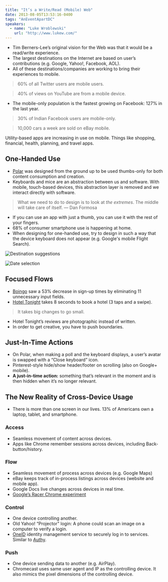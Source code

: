 ```yaml
---
title: "It’s a Write/Read (Mobile) Web"
date: 2013-08-05T13:53:16-0400
tags: "AnEventApartDC"
speakers:
  - name: "Luke Wroblewski"
    url: "http://www.lukew.com/"
---
```


- Tim Berners-Lee’s original vision for the Web was that it would be a read/write experience.
- The largest destinations on the Internet are based on user’s contributions (e.g. Google, Yahoo!, Facebook, AOL).
- All of these destinations/companies are working to bring their experiences to mobile.

> 60% of all Twitter users are mobile users.

> 40% of views on YouTube are from a mobile device.

- The mobile-only population is the fastest growing on Facebook: 127% in the last year.

> 30% of Indian Facebook users are mobile-only.

> 10,000 cars a week are sold on eBay mobile.

Utility-based apps are increasing in use on mobile. Things like shopping, financial, health, planning, and travel apps.


## One-Handed Use

- [Polar](http://polarb.com/) was designed from the ground up to be used thumbs-only for both content consumption and creation.
- Keyboards and mice are an abstraction between us and software. With mobile, touch-based devices, this abstraction layer is removed and we interact directly with software.

> What we need to do to design is to look at _the extremes_. The middle will take care of itself. — Dan Formosa

- If you can use an app with just a thumb, you can use it with the rest of your fingers.
- 68% of consumer smartphone use is happening at home.
- When designing for one-handed use, try to design in such a way that the device keyboard does not appear (e.g. Google's mobile Flight Search).

![Destination suggestions](http://f.cl.ly/items/0Z3q1M1j1y2F2R211L17/August_05__2013_at_0228PM.png)

![Date selection](http://f.cl.ly/items/370E3J3L2W1j1U3Z0g1P/August_05__2013_at_0229PM.png)


## Focused Flows

- [Boingo](http://www.boingo.com/) saw a 53% decrease in sign-up times by eliminating 11 unnecessary input fields.
- [Hotel Tonight](http://www.hoteltonight.com/) takes 8 seconds to book a hotel (3 taps and a swipe).

> It takes big changes to go small.

- Hotel Tonight’s reviews are photographic instead of written.
- In order to get creative, you have to push boundaries.


## Just-In-Time Actions

- On Polar, when making a poll and the keyboard displays, a user’s avatar is swapped with a “Close keyboard” icon.
- Pinterest-style hide/show header/footer on scrolling (also on Google+ mobile).
- **A just-in-time action:** something that’s relevant in the moment and is then hidden when it’s no longer relevant.


## The New Reality of Cross-Device Usage

- There is more than one screen in our lives. 13% of Americans own a laptop, tablet, and smartphone.

### Access

- Seamless movement of content across devices.
- Apps like Chrome remember sessions across devices, including Back-button/history.

### Flow

- Seamless movement of process across devices (e.g. Google Maps)
- eBay keeps track of in-process listings across devices (website and mobile app).
- Google Docs live changes across devices in real time.
- [Google’s Racer Chrome experiment](http://g.co/racer)

### Control

- One device controlling another.
- Old Yahoo! “Projector” login: A phone could scan an image on a computer to verify a login.
- [OneID](https://www.oneid.com/) identity management service to securely log in to services. Similar to [Authy](https://www.authy.com/).

### Push

- One device sending data to another (e.g. AirPlay).
- Chromecast uses same user agent and IP as the controlling device. It also mimics the pixel dimensions of the controlling device.

